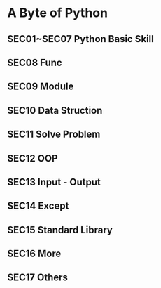 # A Byte of Python
## SEC01~SEC07 Python Basic Skill
## SEC08 Func
## SEC09 Module
## SEC10 Data Struction
## SEC11 Solve Problem
## SEC12 OOP
## SEC13 Input - Output
## SEC14 Except
## SEC15 Standard Library
## SEC16 More
## SEC17 Others

